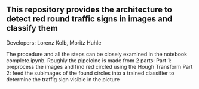 ## This repository provides the architecture to detect red round traffic signs in images and classify them
Developers: Lorenz Kolb, Moritz Huhle

The procedure and all the steps can be closely examined in the notebook complete.ipynb.
Roughly the pipeloine is made from 2 parts: 
Part 1:
  preprocess the images and find red circled using the Hough Transform
Part 2: 
  feed the subimages of the found circles into a trained classifier to determine the traffig sign visible in the picture

